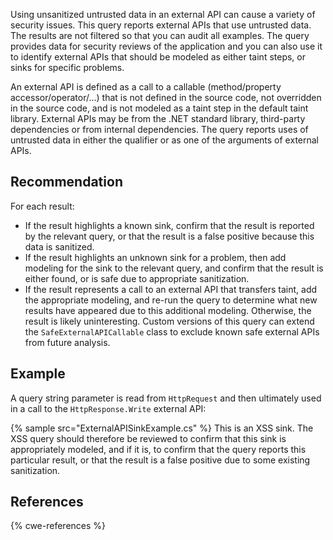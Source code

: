 Using unsanitized untrusted data in an external API can cause a variety of security issues. This query reports external APIs that use untrusted data. The results are not filtered so that you can audit all examples. The query provides data for security reviews of the application and you can also use it to identify external APIs that should be modeled as either taint steps, or sinks for specific problems.

An external API is defined as a call to a callable (method/property accessor/operator/...) that is not defined in the source code, not overridden in the source code, and is not modeled as a taint step in the default taint library. External APIs may be from the .NET standard library, third-party dependencies or from internal dependencies. The query reports uses of untrusted data in either the qualifier or as one of the arguments of external APIs.


## Recommendation
For each result:

* If the result highlights a known sink, confirm that the result is reported by the relevant query, or that the result is a false positive because this data is sanitized.
* If the result highlights an unknown sink for a problem, then add modeling for the sink to the relevant query, and confirm that the result is either found, or is safe due to appropriate sanitization.
* If the result represents a call to an external API that transfers taint, add the appropriate modeling, and re-run the query to determine what new results have appeared due to this additional modeling.
Otherwise, the result is likely uninteresting. Custom versions of this query can extend the `SafeExternalAPICallable` class to exclude known safe external APIs from future analysis.


## Example
A query string parameter is read from `HttpRequest` and then ultimately used in a call to the `HttpResponse.Write` external API:

{% sample src="ExternalAPISinkExample.cs" %}
This is an XSS sink. The XSS query should therefore be reviewed to confirm that this sink is appropriately modeled, and if it is, to confirm that the query reports this particular result, or that the result is a false positive due to some existing sanitization.


## References
{% cwe-references %}
